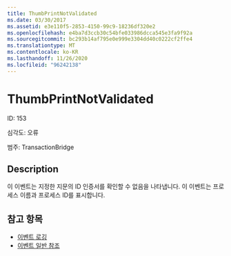 ```yaml
---
title: ThumbPrintNotValidated
ms.date: 03/30/2017
ms.assetid: e3e110f5-2853-4150-99c9-18236df320e2
ms.openlocfilehash: e4ba7d3ccb30c54bfe033986dcca545e3fa9f92a
ms.sourcegitcommit: bc293b14af795e0e999e3304dd40c0222cf2ffe4
ms.translationtype: MT
ms.contentlocale: ko-KR
ms.lasthandoff: 11/26/2020
ms.locfileid: "96242138"
---
```

# <a name="thumbprintnotvalidated"></a>ThumbPrintNotValidated

ID: 153  
  
 심각도: 오류  
  
 범주: TransactionBridge  
  
## <a name="description"></a>Description  

 이 이벤트는 지정한 지문의 ID 인증서를 확인할 수 없음을 나타냅니다. 이 이벤트는 프로세스 이름과 프로세스 ID를 표시합니다.  
  
## <a name="see-also"></a>참고 항목

- [이벤트 로깅](index.md)
- [이벤트 일반 참조](events-general-reference.md)
